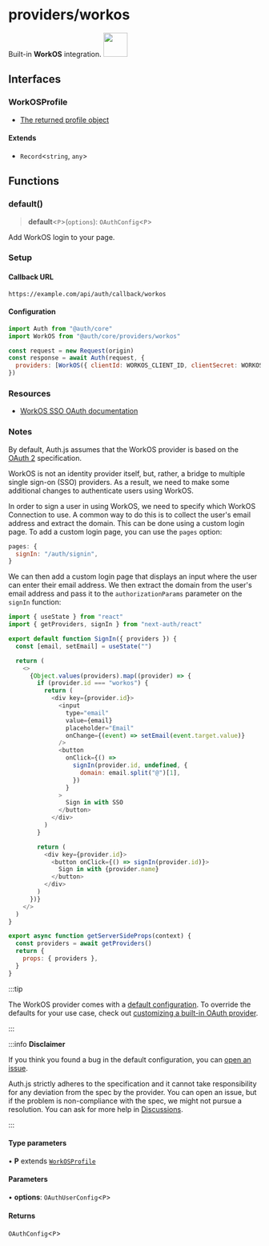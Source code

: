 # providers/workos

<div style={{backgroundColor: "#000", display: "flex", justifyContent: "space-between", color: "#fff", padding: 16}}>
<span>Built-in <b>WorkOS</b> integration.</span>
<a href="https://workos.com/">
  <img style={{display: "block"}} src="https://authjs.dev/img/providers/workos.svg" height="48" />
</a>
</div>

## Interfaces

### WorkOSProfile

- [The returned profile object](https://workos.com/docs/reference/sso/profile)

#### Extends

- `Record`\<`string`, `any`\>

## Functions

### default()

> **default**\<`P`\>(`options`): `OAuthConfig`\<`P`\>

Add WorkOS login to your page.

### Setup

#### Callback URL
```
https://example.com/api/auth/callback/workos
```

#### Configuration
```js
import Auth from "@auth/core"
import WorkOS from "@auth/core/providers/workos"

const request = new Request(origin)
const response = await Auth(request, {
  providers: [WorkOS({ clientId: WORKOS_CLIENT_ID, clientSecret: WORKOS_CLIENT_SECRET, issuer: WORKOS_ISSUER })],
})
```

### Resources

- [WorkOS SSO OAuth documentation](https://workos.com/docs/reference/sso)

### Notes

By default, Auth.js assumes that the WorkOS provider is
based on the [OAuth 2](https://www.rfc-editor.org/rfc/rfc6749.html) specification.

WorkOS is not an identity provider itself, but, rather, a bridge to multiple single sign-on (SSO) providers.
As a result, we need to make some additional changes to authenticate users using WorkOS.

In order to sign a user in using WorkOS, we need to specify which WorkOS Connection to use.
A common way to do this is to collect the user's email address and extract the domain. This can be done using a custom login page.
To add a custom login page, you can use the `pages` option:
```js title="pages/api/auth/[...nextauth].js"
pages: {
  signIn: "/auth/signin",
}
```
We can then add a custom login page that displays an input where the user can enter their email address.
We then extract the domain from the user's email address and pass it to the `authorizationParams` parameter on the `signIn` function:
```js title="pages/auth/signin.js"
import { useState } from "react"
import { getProviders, signIn } from "next-auth/react"

export default function SignIn({ providers }) {
  const [email, setEmail] = useState("")

  return (
    <>
      {Object.values(providers).map((provider) => {
        if (provider.id === "workos") {
          return (
            <div key={provider.id}>
              <input
                type="email"
                value={email}
                placeholder="Email"
                onChange={(event) => setEmail(event.target.value)}
              />
              <button
                onClick={() =>
                  signIn(provider.id, undefined, {
                    domain: email.split("@")[1],
                  })
                }
              >
                Sign in with SSO
              </button>
            </div>
          )
        }

        return (
          <div key={provider.id}>
            <button onClick={() => signIn(provider.id)}>
              Sign in with {provider.name}
            </button>
          </div>
        )
      })}
    </>
  )
}

export async function getServerSideProps(context) {
  const providers = await getProviders()
  return {
    props: { providers },
  }
}
```

:::tip

The WorkOS provider comes with a [default configuration](https://github.com/nextauthjs/next-auth/blob/main/packages/core/src/providers/workos.ts).
To override the defaults for your use case, check out [customizing a built-in OAuth provider](https://authjs.dev/guides/providers/custom-provider#override-default-options).

:::

:::info **Disclaimer**

If you think you found a bug in the default configuration, you can [open an issue](https://authjs.dev/new/provider-issue).

Auth.js strictly adheres to the specification and it cannot take responsibility for any deviation from
the spec by the provider. You can open an issue, but if the problem is non-compliance with the spec,
we might not pursue a resolution. You can ask for more help in [Discussions](https://authjs.dev/new/github-discussions).

:::

#### Type parameters

• **P** extends [`WorkOSProfile`](workos.md#workosprofile)

#### Parameters

• **options**: `OAuthUserConfig`\<`P`\>

#### Returns

`OAuthConfig`\<`P`\>
